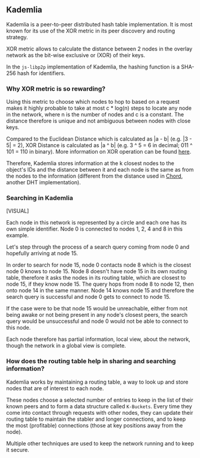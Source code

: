 ## Kademlia

Kademlia is a peer-to-peer distributed hash table implementation. It is most known for its use of the XOR metric in its peer discovery and routing strategy.

XOR metric allows to calculate the distance between 2 nodes in the overlay network as the bit-wise exclusive or (XOR) of their keys.

In the `js-libp2p` implementation of Kademlia, the hashing function is a SHA-256 hash for identifiers.

### Why XOR metric is so rewarding?

Using this metric to choose which nodes to hop to based on a request makes it highly probable to take at most c \* log(n) steps to locate any node in the network, where n is the number of nodes and c is a constant. The distance therefore is unique and not ambiguous between nodes with close keys.

Compared to the Euclidean Distance which is calculated as |a - b| (e.g. |3 - 5| = 2), XOR Distance is calculated as |a ^ b| (e.g. 3 ^ 5 = 6 in decimal; 011 ^ 101 = 110 in binary). More information on XOR operation can be found [here](https://en.wikipedia.org/wiki/XOR_gate#Applications 'XOR Operation Applications on Wikipedia').

Therefore, Kademlia stores information at the k closest nodes to the object's IDs and the distance between it and each node is the same as from the nodes to the information (different from the distance used in [Chord](<https://en.wikipedia.org/wiki/Chord_(peer-to-peer)> 'Chord on Wikipedia'), another DHT implementation).

### Searching in Kademlia

[VISUAL]

Each node in this network is represented by a circle and each one has its own simple identifier. Node 0 is connected to nodes 1, 2, 4 and 8 in this example.

Let's step through the process of a search query coming from node 0 and hopefully arriving at node 15.

In order to search for node 15, node 0 contacts node 8 which is the closest node 0 knows to node 15. Node 8 doesn't have node 15 in its own routing table, therefore it asks the nodes in its routing table, which are closest to node 15, if they know node 15. The query hops from node 8 to node 12, then onto node 14 in the same manner. Node 14 knows node 15 and therefore the search query is successful and node 0 gets to connect to node 15.

If the case were to be that node 15 would be unreachable, either from not being awake or not being present in any node's closest peers, the search query would be unsuccessful and node 0 would not be able to connect to this node.

Each node therefore has partial information, local view, about the network, though the network in a global view is complete.

### How does the routing table help in sharing and searching information?

Kademlia works by maintaining a routing table, a way to look up and store nodes that are of interest to each node.

These nodes choose a selected number of entries to keep in the list of their known peers and to form a data structure called `K-Buckets`.
Every time they come into contact through requests with other nodes, they can update their routing table to maintain the stabler and longer connections, and to keep the most (profitable) connections (those at key positions away from the node).

Multiple other techniques are used to keep the network running and to keep it secure.
